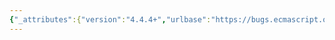 ```yaml
---
{"_attributes":{"version":"4.4.4+","urlbase":"https://bugs.ecmascript.org/","maintainer":"dherman@mozilla.com"},"bug":{"bug_id":1093,"creation_ts":"2012-11-29 00:51:00 -0800","short_desc":"15.2.3.7: upright \"pendingException\"","delta_ts":"2012-12-21 18:08:42 -0800","product":"Draft for 6th Edition","component":"editorial issue","version":"Rev 12: November 22, 2012 Draft","rep_platform":"All","op_sys":"All","bug_status":"RESOLVED","resolution":"FIXED","priority":"Normal","bug_severity":"normal","everconfirmed":true,"reporter":{"uid":"jmdyck","name":"Michael Dyck"},"assigned_to":{"uid":"allen","name":"Allen Wirfs-Brock"},"long_desc":[{"commentid":2901,"comment_count":0,"who":{"uid":"jmdyck","name":"Michael Dyck"},"bug_when":"2012-11-29 00:51:22 -0800","thetext":"In 15.2.3.7 \"Object.defineProperties ( O, Properties )\",\nunder \"Runtime Semantics: ObjectDefineProperties Abstract Operation\",\nstep 7.d.i says:\n    If pendingException is undefined, then set pendingException to status.\nwhere 'pendingException' is in an upright font.\n\nChange it to an italic font. \n\nAnd put 'undefined' in a bold font."},{"commentid":2941,"comment_count":1,"who":{"uid":"allen","name":"Allen Wirfs-Brock"},"bug_when":"2012-12-01 10:00:40 -0800","thetext":"fixed in rev 13 editor's draft"}]}}
---
```

